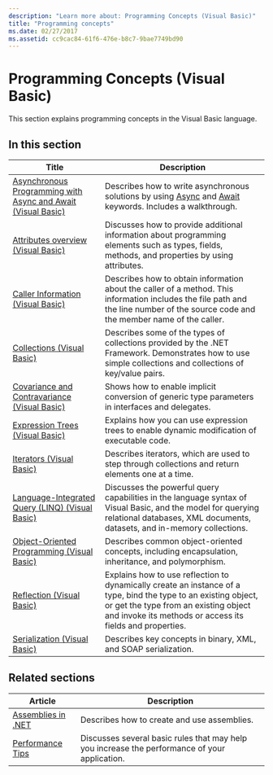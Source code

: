 ```yaml
---
description: "Learn more about: Programming Concepts (Visual Basic)"
title: "Programming concepts"
ms.date: 02/27/2017
ms.assetid: cc9cac84-61f6-476e-b8c7-9bae7749bd90
---
```


# Programming Concepts (Visual Basic)

This section explains programming concepts in the Visual Basic language.

## In this section

|Title|Description|
|-----------|-----------------|
|[Asynchronous Programming with Async and Await (Visual Basic)](async/index.md)|Describes how to write asynchronous solutions by using [Async](../../language-reference/modifiers/async.md) and [Await](../../language-reference/operators/await-operator.md) keywords. Includes a walkthrough.|
|[Attributes overview (Visual Basic)](attributes/index.md)|Discusses how to provide additional information about programming elements such as types, fields, methods, and properties by using attributes.|
|[Caller Information (Visual Basic)](caller-information.md)|Describes how to obtain information about the caller of a method. This information includes the file path and the line number of the source code and the member name of the caller.|
|[Collections (Visual Basic)](collections.md)|Describes some of the types of collections provided by the .NET Framework. Demonstrates how to use simple collections and collections of key/value pairs.|
|[Covariance and Contravariance (Visual Basic)](covariance-contravariance/index.md)|Shows how to enable implicit conversion of generic type parameters in interfaces and delegates.|
|[Expression Trees (Visual Basic)](expression-trees/index.md)|Explains how you can use expression trees to enable dynamic modification of executable code.|
|[Iterators (Visual Basic)](iterators.md)|Describes iterators, which are used to step through collections and return elements one at a time.|
|[Language-Integrated Query (LINQ) (Visual Basic)](linq/index.md)|Discusses the powerful query capabilities in the language syntax of Visual Basic, and the model for querying relational databases, XML documents, datasets, and in-memory collections.|
|[Object-Oriented Programming (Visual Basic)](object-oriented-programming.md)|Describes common object-oriented concepts, including encapsulation, inheritance, and polymorphism.|
|[Reflection (Visual Basic)](reflection.md)|Explains how to use reflection to dynamically create an instance of a type, bind the type to an existing object, or get the type from an existing object and invoke its methods or access its fields and properties.|
|[Serialization (Visual Basic)](serialization/index.md)|Describes key concepts in binary, XML, and SOAP serialization.|

## Related sections

| Article                                                                | Description                                                                                   |
|------------------------------------------------------------------------|-----------------------------------------------------------------------------------------------|
| [Assemblies in .NET](../../../standard/assembly/index.md)              | Describes how to create and use assemblies.                                                   |
| [Performance Tips](../../../framework/performance/performance-tips.md) | Discusses several basic rules that may help you increase the performance of your application. |

